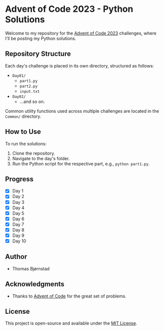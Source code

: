 # Advent of Code 2023 - Python Solutions

Welcome to my repository for the [Advent of Code 2023](https://adventofcode.com/2023) challenges, where I'll be posting my Python solutions. 

## Repository Structure

Each day's challenge is placed in its own directory, structured as follows:

- `Day01/`
  - `part1.py`
  - `part2.py`
  - `input.txt`
- `Day02/`
  - ...and so on.

Common utility functions used across multiple challenges are located in the `Common/` directory.

## How to Use

To run the solutions:

1. Clone the repository.
2. Navigate to the day's folder.
3. Run the Python script for the respective part, e.g., `python part1.py`.

## Progress

- [x] Day 1
- [x] Day 2
- [x] Day 3
- [x] Day 4
- [x] Day 5
- [x] Day 6
- [x] Day 7
- [x] Day 8
- [x] Day 9
- [x] Day 10

## Author

- Thomas Bjørnstad

## Acknowledgments

- Thanks to [Advent of Code](https://adventofcode.com/) for the great set of problems.

## License

This project is open-source and available under the [MIT License](LICENSE).
